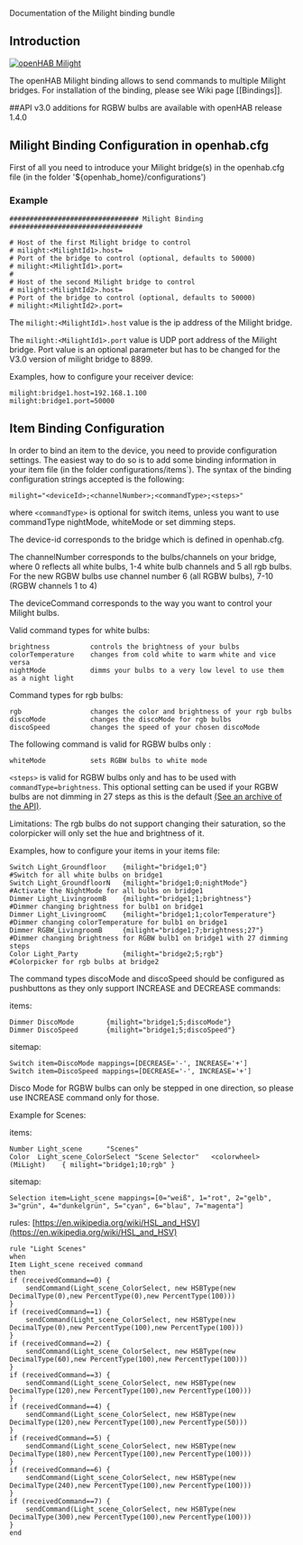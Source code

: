 Documentation of the Milight binding bundle

## Introduction

[![openHAB Milight](http://img.youtube.com/vi/zNe9AkQbfmc/0.jpg)](http://www.youtube.com/watch?v=zNe9AkQbfmc)

The openHAB Milight binding allows to send commands to multiple Milight bridges.
For installation of the binding, please see Wiki page [[Bindings]].

##API v3.0 additions for RGBW bulbs are available with openHAB release 1.4.0

## Milight Binding Configuration in openhab.cfg

First of all you need to introduce your Milight bridge(s) in the openhab.cfg file (in the folder '${openhab_home}/configurations')

### Example

    ################################ Milight Binding #################################
    
    # Host of the first Milight bridge to control 
    # milight:<MilightId1>.host=
    # Port of the bridge to control (optional, defaults to 50000)
    # milight:<MilightId1>.port=
    #
    # Host of the second Milight bridge to control 
    # milight:<MilightId2>.host=
    # Port of the bridge to control (optional, defaults to 50000)
    # milight:<MilightId2>.port=

The `milight:<MilightId1>.host` value is the ip address of the Milight bridge.

The `milight:<MilightId1>.port` value is UDP port address of the Milight bridge. Port value is an optional parameter but has to be changed for the V3.0 version of milight bridge to 8899.

Examples, how to configure your receiver device:

    milight:bridge1.host=192.168.1.100
    milight:bridge1.port=50000

## Item Binding Configuration

In order to bind an item to the device, you need to provide configuration settings. The easiest way to do so is to add some binding information in your item file (in the folder configurations/items`). The syntax of the binding configuration strings accepted is the following:

    milight="<deviceId>;<channelNumber>;<commandType>;<steps>"
where `<commandType>` is optional for switch items, unless you want to use commandType nightMode, whiteMode or set dimming steps.


The device-id corresponds to the bridge which is defined in openhab.cfg.

The channelNumber corresponds to the bulbs/channels on your bridge, where 0 reflects all white bulbs, 1-4 white bulb channels and 5 all rgb bulbs.
For the new RGBW bulbs use channel number 6 (all RGBW bulbs), 7-10 (RGBW channels 1 to 4)

The deviceCommand corresponds to the way you want to control your Milight bulbs.

Valid command types for white bulbs:

    brightness 			controls the brightness of your bulbs
    colorTemperature	changes from cold white to warm white and vice versa
    nightMode 			dimms your bulbs to a very low level to use them as a night light

Command types for rgb bulbs:

	rgb	             	changes the color and brightness of your rgb bulbs
	discoMode           changes the discoMode for rgb bulbs
	discoSpeed	     	changes the speed of your chosen discoMode

The following command is valid for RGBW bulbs only :

    whiteMode 			sets RGBW bulbs to white mode

`<steps>` is valid for RGBW bulbs only and has to be used with `commandType=brightness`.
This optional setting can be used if your RGBW bulbs are not dimming in 27 steps as this is the default [(See an archive of the API)](https://github.com/Fantasmos/LimitlessLED-DevAPI).

Limitations:
The rgb bulbs do not support changing their saturation, so the colorpicker will only set the hue and brightness of it.

Examples, how to configure your items in your items file:

    Switch Light_Groundfloor 	{milight="bridge1;0"}					#Switch for all white bulbs on bridge1
    Switch Light_GroundfloorN	{milight="bridge1;0;nightMode"}			#Activate the NightMode for all bulbs on bridge1
    Dimmer Light_LivingroomB 	{milight="bridge1;1;brightness"}		#Dimmer changing brightness for bulb1 on bridge1
    Dimmer Light_LivingroomC 	{milight="bridge1;1;colorTemperature"}	#Dimmer changing colorTemperature for bulb1 on bridge1
    Dimmer RGBW_LivingroomB 	{milight="bridge1;7;brightness;27"}		#Dimmer changing brightness for RGBW bulb1 on bridge1 with 27 dimming steps
    Color Light_Party			{milight="bridge2;5;rgb"}				#Colorpicker for rgb bulbs at bridge2

The command types discoMode and discoSpeed should be configured as pushbuttons as they only support INCREASE and DECREASE commands:

items:

    Dimmer DiscoMode		{milight="bridge1;5;discoMode"}
    Dimmer DiscoSpeed		{milight="bridge1;5;discoSpeed"}
    
sitemap:

    Switch item=DiscoMode mappings=[DECREASE='-', INCREASE='+']
    Switch item=DiscoSpeed mappings=[DECREASE='-', INCREASE='+']

Disco Mode for RGBW bulbs can only be stepped in one direction, so please use INCREASE command only for those.


Example for Scenes:

items:

    Number Light_scene		"Scenes"
    Color  Light_scene_ColorSelect "Scene Selector"   <colorwheel> (MiLight)	{ milight="bridge1;10;rgb" }


sitemap:

    Selection item=Light_scene mappings=[0="weiß", 1="rot", 2="gelb", 3="grün", 4="dunkelgrün", 5="cyan", 6="blau", 7="magenta"]
    
rules:
[https://en.wikipedia.org/wiki/HSL_and_HSV](https://en.wikipedia.org/wiki/HSL_and_HSV)

    rule "Light Scenes"
    when
	Item Light_scene received command 
    then
	if (receivedCommand==0) { 
		sendCommand(Light_scene_ColorSelect, new HSBType(new DecimalType(0),new PercentType(0),new PercentType(100)))
	}
	if (receivedCommand==1) { 
		sendCommand(Light_scene_ColorSelect, new HSBType(new DecimalType(0),new PercentType(100),new PercentType(100)))
	}
	if (receivedCommand==2) { 
		sendCommand(Light_scene_ColorSelect, new HSBType(new DecimalType(60),new PercentType(100),new PercentType(100)))
	}
	if (receivedCommand==3) { 
		sendCommand(Light_scene_ColorSelect, new HSBType(new DecimalType(120),new PercentType(100),new PercentType(100)))
	}
	if (receivedCommand==4) { 
		sendCommand(Light_scene_ColorSelect, new HSBType(new DecimalType(120),new PercentType(100),new PercentType(50)))
	}
	if (receivedCommand==5) { 
		sendCommand(Light_scene_ColorSelect, new HSBType(new DecimalType(180),new PercentType(100),new PercentType(100)))
	}
	if (receivedCommand==6) { 
		sendCommand(Light_scene_ColorSelect, new HSBType(new DecimalType(240),new PercentType(100),new PercentType(100)))
	}
	if (receivedCommand==7) { 
		sendCommand(Light_scene_ColorSelect, new HSBType(new DecimalType(300),new PercentType(100),new PercentType(100)))
	}
    end
  